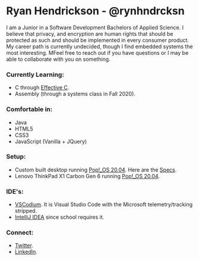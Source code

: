 # Ryan Hendrickson - @rynhndrcksn


I am a Junior in a Software Development Bachelors of Applied Science. I believe that privacy, and encryption are human rights that should be protected as such and should be implemented in every consumer product. My career path is currently undecided, though I find embedded systems the most interesting. MFeel free to reach out if you have questions or I may be able to collaborate with you on something.

### Currently Learning:
- C through [Effective C](https://nostarch.com/Effective_C).
- Assembly (through a systems class in Fall 2020).

### Comfortable in:
- Java
- HTML5
- CSS3
- JavaScript (Vanilla + JQuery)

### Setup:
- Custom built desktop running [Pop!_OS 20.04](https://pop.system76.com/). Here are the [Specs](https://pcpartpicker.com/user/leaderelrond/saved/smtL23).
- Lenovo ThinkPad X1 Carbon Gen 6 running [Pop!_OS 20.04](https://pop.system76.com/).

### IDE's:
- [VSCodium](https://vscodium.com/). It is Visual Studio Code with the Microsoft telemetry/tracking stripped.
- [IntelliJ IDEA](https://www.jetbrains.com/idea/) since school requires it.

### Connect:
- [Twitter](https://twitter.com/leaderelrond).
- [LinkedIn](https://www.linkedin.com/in/rynhndrcksn/).
